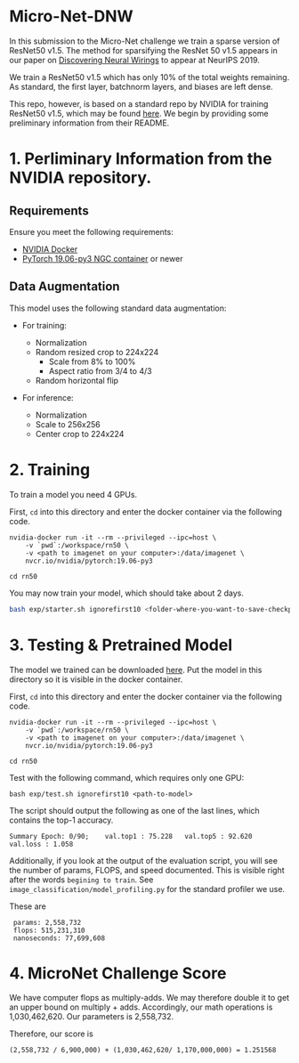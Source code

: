 # Micro-Net-DNW

In this submission to the Micro-Net challenge we train a sparse version of ResNet50 v1.5.
The method for sparsifying the ResNet 50 v1.5 appears in our paper on
[Discovering Neural Wirings](https://arxiv.org/abs/1906.00586) to appear at NeurIPS 2019.

We train a ResNet50 v1.5 which has only 10% of the total weights remaining. As standard, the first layer, batchnorm layers, and biases are left dense.

This repo, however, is based on a standard repo by NVIDIA for training ResNet50 v1.5, which may be found [here](https://github.com/NVIDIA/DeepLearningExamples/tree/master/PyTorch/Classification/RN50v1.5).
We begin by providing some preliminary information from their README.

# 1. Perliminary Information from the NVIDIA repository.
## Requirements

Ensure you meet the following requirements:

* [NVIDIA Docker](https://github.com/NVIDIA/nvidia-docker)
* [PyTorch 19.06-py3 NGC container](https://ngc.nvidia.com/registry/nvidia-pytorch) or newer

## Data Augmentation

This model uses the following standard data augmentation:

* For training:
  * Normalization
  * Random resized crop to 224x224
    * Scale from 8% to 100%
    * Aspect ratio from 3/4 to 4/3
  * Random horizontal flip

* For inference:
  * Normalization
  * Scale to 256x256
  * Center crop to 224x224

# 2. Training

To train a model you need 4 GPUs. 

First, `cd` into this directory and enter the docker container via the following code.

```
nvidia-docker run -it --rm --privileged --ipc=host \
    -v `pwd`:/workspace/rn50 \
    -v <path to imagenet on your computer>:/data/imagenet \
    nvcr.io/nvidia/pytorch:19.06-py3

cd rn50
```

You may now train your model, which should take about 2 days.

```bash
bash exp/starter.sh ignorefirst10 <folder-where-you-want-to-save-checkpoints>
```

# 3. Testing & Pretrained Model

The model we trained can be downloaded [here](https://drive.google.com/file/d/1PIX1BJX72BIM-t6kHtarK1vdvM4C2T0j/view?usp=sharing).
Put the model in this directory so it is visible in the docker container.

First, `cd` into this directory and enter the docker container via the following code.

```
nvidia-docker run -it --rm --privileged --ipc=host \
    -v `pwd`:/workspace/rn50 \
    -v <path to imagenet on your computer>:/data/imagenet \
    nvcr.io/nvidia/pytorch:19.06-py3

cd rn50
```
Test with the following command, which requires only one GPU:
```
bash exp/test.sh ignorefirst10 <path-to-model>
```
The script should output the following as one of the last lines, which contains the top-1 accuracy.

```
Summary Epoch: 0/90;	val.top1 : 75.228	val.top5 : 92.620	val.loss : 1.058
```

Additionally, if you look at the output of the evaluation script, you will see the number of params, FLOPS, and speed documented.
This is visible right after the words `begining to train`.
See `image_classification/model_profiling.py` for the standard profiler we use.

These are
```
 params: 2,558,732
 flops: 515,231,310
 nanoseconds: 77,699,608 
```

# 4. MicroNet Challenge Score

We have computer flops as multiply-adds. We may therefore double it to get an upper bound on multiply + adds.
Accordingly, our math operations is 1,030,462,620. Our parameters is 2,558,732.

Therefore, our score is 
```
(2,558,732 / 6,900,000) + (1,030,462,620/ 1,170,000,000) = 1.251568
```